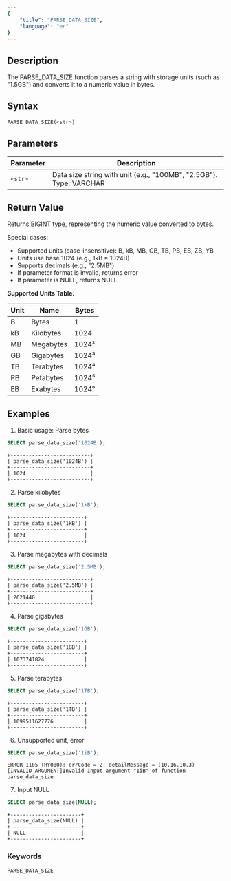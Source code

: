 ```yaml
---
{
    "title": "PARSE_DATA_SIZE",
    "language": "en"
}
---
```


## Description

The PARSE_DATA_SIZE function parses a string with storage units (such as "1.5GB") and converts it to a numeric value in bytes.

## Syntax

```sql
PARSE_DATA_SIZE(<str>)
```

## Parameters

| Parameter | Description |
| -------- | ----------------------------------------- |
| `<str>` | Data size string with unit (e.g., "100MB", "2.5GB"). Type: VARCHAR |

## Return Value

Returns BIGINT type, representing the numeric value converted to bytes.

Special cases:
- Supported units (case-insensitive): B, kB, MB, GB, TB, PB, EB, ZB, YB
- Units use base 1024 (e.g., 1kB = 1024B)
- Supports decimals (e.g., "2.5MB")
- If parameter format is invalid, returns error
- If parameter is NULL, returns NULL

**Supported Units Table:**

| Unit | Name | Bytes |
|------|------|-------|
| B    | Bytes      | 1          |
| kB   | Kilobytes  | 1024       |
| MB   | Megabytes  | 1024²      |
| GB   | Gigabytes  | 1024³      |
| TB   | Terabytes  | 1024⁴      |
| PB   | Petabytes  | 1024⁵      |
| EB   | Exabytes   | 1024⁶      |

## Examples

1. Basic usage: Parse bytes
```sql
SELECT parse_data_size('1024B');
```
```text
+--------------------------+
| parse_data_size('1024B') |
+--------------------------+
| 1024                     |
+--------------------------+
```

2. Parse kilobytes
```sql
SELECT parse_data_size('1kB');
```
```text
+------------------------+
| parse_data_size('1kB') |
+------------------------+
| 1024                   |
+------------------------+
```

3. Parse megabytes with decimals
```sql
SELECT parse_data_size('2.5MB');
```
```text
+--------------------------+
| parse_data_size('2.5MB') |
+--------------------------+
| 2621440                  |
+--------------------------+
```

4. Parse gigabytes
```sql
SELECT parse_data_size('1GB');
```
```text
+------------------------+
| parse_data_size('1GB') |
+------------------------+
| 1073741824             |
+------------------------+
```

5. Parse terabytes
```sql
SELECT parse_data_size('1TB');
```
```text
+------------------------+
| parse_data_size('1TB') |
+------------------------+
| 1099511627776          |
+------------------------+
```

6. Unsupported unit, error
```sql
SELECT parse_data_size('1iB');
```
```text
ERROR 1105 (HY000): errCode = 2, detailMessage = (10.16.10.3)[INVALID_ARGUMENT]Invalid Input argument "1iB" of function parse_data_size
```

7. Input NULL
```sql
SELECT parse_data_size(NULL);
```
```text
+-----------------------+
| parse_data_size(NULL) |
+-----------------------+
| NULL                  |
+-----------------------+
```

### Keywords

    PARSE_DATA_SIZE
